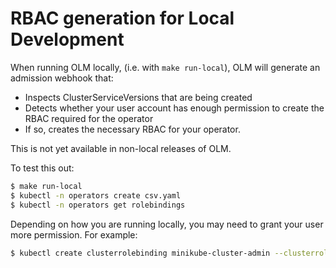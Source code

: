 # RBAC generation for Local Development

When running OLM locally, (i.e. with `make run-local`), OLM will generate an admission webhook that:

 - Inspects ClusterServiceVersions that are being created
 - Detects whether your user account has enough permission to create the RBAC required for the operator
 - If so, creates the necessary RBAC for your operator.
 
This is not yet available in non-local releases of OLM.

To test this out:

```sh
$ make run-local
$ kubectl -n operators create csv.yaml
$ kubectl -n operators get rolebindings
```

Depending on how you are running locally, you may need to grant your user more permission. For example:

```sh
$ kubectl create clusterrolebinding minikube-cluster-admin --clusterrole=cluster-admin --serviceaccount=minikube-user
```

